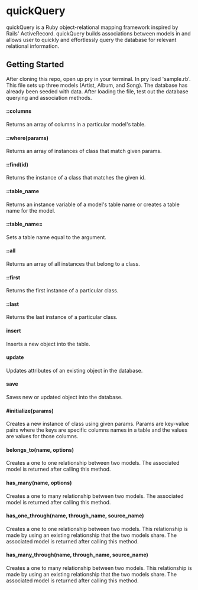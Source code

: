 # quickQuery

quickQuery is a Ruby object-relational mapping framework inspired by Rails' ActiveRecord. quickQuery builds associations between models in and allows user to quickly and effortlessly query the database for relevant relational information.

## Getting Started

After cloning this repo, open up pry in your terminal. In pry load 'sample.rb'. This file sets up three models (Artist, Album, and Song). The database has already been seeded with data. After loading the file, test out the database querying and association methods.

#### ::columns
  Returns an array of columns in a particular model's table.

#### ::where(params)
  Returns an array of instances of class that match given params.

#### ::find(id)
  Returns the instance of a class that matches the given id.

#### ::table_name
  Returns an instance variable of a model's table name or creates a table name for the model.

#### ::table_name=
  Sets a table name equal to the argument.

#### ::all
  Returns an array of all instances that belong to a class.

#### ::first
  Returns the first instance of a particular class.

#### ::last
  Returns the last instance of a particular class.

#### insert
  Inserts a new object into the table.

#### update
  Updates attributes of an existing object in the database.

#### save
  Saves new or updated object into the database.

#### #initialize(params)

Creates a new instance of class using given params. Params are key-value pairs where the keys are specific columns names in a table and the values are values for those columns.

#### belongs_to(name, options)

Creates a one to one relationship between two models. The associated model is returned after calling this method.     

#### has_many(name, options)

Creates a one to many relationship between two models. The associated model is returned after calling this method.

#### has_one_through(name, through_name, source_name)

Creates a one to one relationship between two models. This relationship is made by using an existing relationship that the two models share. The associated model is returned after calling this method.

#### has_many_through(name, through_name, source_name)

Creates a one to many relationship between two models. This relationship is made by using an existing relationship that the two models share. The associated model is returned after calling this method.
